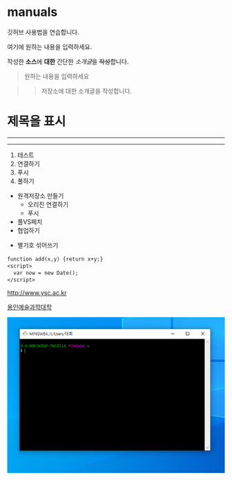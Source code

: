 # manuals
깃허브 사용법을 연습합니다.

여기에 원하는 내용을 입력하세요.

작성한 **소스**에 __대한__ 간단한 *소개글*을 ~~작성~~합니다.

>원하는 내용을 입력하세요

>>저장소에 대한 소개글을 작성합니다.

# 제목을 표시

---

***
1. 테스트
2. 연결하기
4. 푸시
3. 풀하기

- 원격저장소 만들기
  - 오리진 연결하기
  - 푸시
- 풀VS페치
- 협업하기

* 별기호 섞어쓰기


```
function add(x,y) {return x+y;}
<script>
  var now = new Date();
</script>
```

<http://www.ysc.ac.kr>

[용인예술과학대학](http://www.ysc.ac.kr)


![새로운 이미지](./images/test.png)
